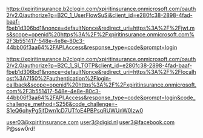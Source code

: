https://xpiritinsurance.b2clogin.com/xpiritinsurance.onmicrosoft.com/oauth2/v2.0/authorize?p=B2C_1_UserFlowSuSi&client_id=e280fc38-2898-4fad-baaf-fbeb1d306bd1&nonce=defaultNonce&redirect_uri=https%3A%2F%2Fjwt.ms&scope=openid%20https%3A%2F%2Fxpiritinsurance.onmicrosoft.com%2F3b551417-548e-4e8e-80c3-44bb06f3aa64%2FAPI.Access&response_type=code&prompt=login

https://xpiritinsurance.b2clogin.com/xpiritinsurance.onmicrosoft.com/oauth2/v2.0/authorize?p=B2C_1_SI_TOTP&client_id=e280fc38-2898-4fad-baaf-fbeb1d306bd1&nonce=defaultNonce&redirect_uri=https%3A%2F%2Flocalhost%3A7150%2Fauthentication%2Flogin-callback&scope=openid%20https%3A%2F%2Fxpiritinsurance.onmicrosoft.com%2F3b551417-548e-4e8e-80c3-44bb06f3aa64%2FAPI.Access&response_type=code&prompt=login&code_challenge_method=S256&code_challenge=-S1eQ6qhyPg5jfDwn1cD7UTfoE4PBPsqRUWUnW0Izw0

user03@xpiritinsurance.com
user3@digid.nl
user3@facebook.com
P@ssw0rd!